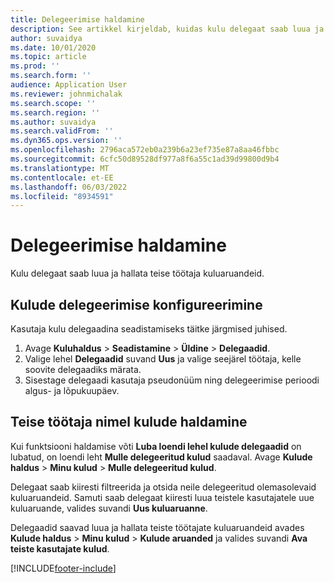 ```yaml
---
title: Delegeerimise haldamine
description: See artikkel kirjeldab, kuidas kulu delegaat saab luua ja hallata mõne muu töötaja kuluaruannet.
author: suvaidya
ms.date: 10/01/2020
ms.topic: article
ms.prod: ''
ms.search.form: ''
audience: Application User
ms.reviewer: johnmichalak
ms.search.scope: ''
ms.search.region: ''
ms.author: suvaidya
ms.search.validFrom: ''
ms.dyn365.ops.version: ''
ms.openlocfilehash: 2796aca572eb0a239b6a23ef735e87a8aa46fbbc
ms.sourcegitcommit: 6cfc50d89528df977a8f6a55c1ad39d99800d9b4
ms.translationtype: MT
ms.contentlocale: et-EE
ms.lasthandoff: 06/03/2022
ms.locfileid: "8934591"
---
```

# <a name="manage-delegation"></a>Delegeerimise haldamine
Kulu delegaat saab luua ja hallata teise töötaja kuluaruandeid.

## <a name="configuring-expense-delegation"></a>Kulude delegeerimise konfigureerimine

Kasutaja kulu delegaadina seadistamiseks täitke järgmised juhised. 
1. Avage **Kuluhaldus** > **Seadistamine** > **Üldine** > **Delegaadid**. 
2. Valige lehel **Delegaadid** suvand **Uus** ja valige seejärel töötaja, kelle soovite delegaadiks märata. 
3. Sisestage delegaadi kasutaja pseudonüüm ning delegeerimise perioodi algus- ja lõpukuupäev.

## <a name="manage-expenses-on-behalf-of-another-employee"></a>Teise töötaja nimel kulude haldamine

Kui funktsiooni haldamise võti **Luba loendi lehel kulude delegaadid** on lubatud, on loendi leht **Mulle delegeeritud kulud** saadaval. Avage **Kulude haldus** > **Minu kulud** > **Mulle delegeeritud kulud**.

Delegaat saab kiiresti filtreerida ja otsida neile delegeeritud olemasolevaid kuluaruandeid. Samuti saab delegaat kiiresti luua teistele kasutajatele uue kuluaruande, valides suvandi **Uus kuluaruanne**.

Delegaadid saavad luua ja hallata teiste töötajate kuluaruandeid avades **Kulude haldus** > **Minu kulud** > **Kulude aruanded** ja valides suvandi **Ava teiste kasutajate kulud**.


[!INCLUDE[footer-include](../includes/footer-banner.md)]